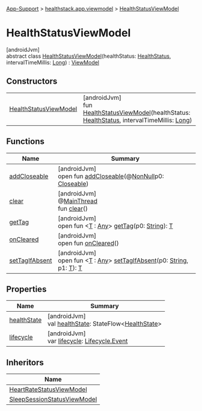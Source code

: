 
[App-Support](../../../index.html) > [healthstack.app.viewmodel](../index.html) > [HealthStatusViewModel](index.html)



# HealthStatusViewModel



[androidJvm]\
abstract class [HealthStatusViewModel](index.html)(healthStatus: [HealthStatus](../../healthstack.app.status/-health-status/index.html), intervalTimeMillis: [Long](https://kotlinlang.org/api/latest/jvm/stdlib/kotlin/-long/index.html)) : [ViewModel](https://developer.android.com/reference/kotlin/androidx/lifecycle/ViewModel.html)



## Constructors


| | |
|---|---|
| [HealthStatusViewModel](-health-status-view-model.html) | [androidJvm]<br>fun [HealthStatusViewModel](-health-status-view-model.html)(healthStatus: [HealthStatus](../../healthstack.app.status/-health-status/index.html), intervalTimeMillis: [Long](https://kotlinlang.org/api/latest/jvm/stdlib/kotlin/-long/index.html)) |


## Functions


| Name | Summary |
|---|---|
| [addCloseable](../-task-view-model/index.html#264516373%2FFunctions%2F-1544593023) | [androidJvm]<br>open fun [addCloseable](../-task-view-model/index.html#264516373%2FFunctions%2F-1544593023)(@[NonNull](https://developer.android.com/reference/kotlin/androidx/annotation/NonNull.html)p0: [Closeable](https://developer.android.com/reference/kotlin/java/io/Closeable.html)) |
| [clear](../-task-view-model/index.html#-1936886459%2FFunctions%2F-1544593023) | [androidJvm]<br>@[MainThread](https://developer.android.com/reference/kotlin/androidx/annotation/MainThread.html)<br>fun [clear](../-task-view-model/index.html#-1936886459%2FFunctions%2F-1544593023)() |
| [getTag](../-task-view-model/index.html#-215894976%2FFunctions%2F-1544593023) | [androidJvm]<br>open fun &lt;[T](../-task-view-model/index.html#-215894976%2FFunctions%2F-1544593023) : [Any](https://kotlinlang.org/api/latest/jvm/stdlib/kotlin/-any/index.html)&gt; [getTag](../-task-view-model/index.html#-215894976%2FFunctions%2F-1544593023)(p0: [String](https://kotlinlang.org/api/latest/jvm/stdlib/kotlin/-string/index.html)): [T](../-task-view-model/index.html#-215894976%2FFunctions%2F-1544593023) |
| [onCleared](../-task-view-model/index.html#-1930136507%2FFunctions%2F-1544593023) | [androidJvm]<br>open fun [onCleared](../-task-view-model/index.html#-1930136507%2FFunctions%2F-1544593023)() |
| [setTagIfAbsent](../-task-view-model/index.html#-1567230750%2FFunctions%2F-1544593023) | [androidJvm]<br>open fun &lt;[T](../-task-view-model/index.html#-1567230750%2FFunctions%2F-1544593023) : [Any](https://kotlinlang.org/api/latest/jvm/stdlib/kotlin/-any/index.html)&gt; [setTagIfAbsent](../-task-view-model/index.html#-1567230750%2FFunctions%2F-1544593023)(p0: [String](https://kotlinlang.org/api/latest/jvm/stdlib/kotlin/-string/index.html), p1: [T](../-task-view-model/index.html#-1567230750%2FFunctions%2F-1544593023)): [T](../-task-view-model/index.html#-1567230750%2FFunctions%2F-1544593023) |


## Properties


| Name | Summary |
|---|---|
| [healthState](health-state.html) | [androidJvm]<br>val [healthState](health-state.html): StateFlow&lt;[HealthState](../-health-state/index.html)&gt; |
| [lifecycle](lifecycle.html) | [androidJvm]<br>var [lifecycle](lifecycle.html): [Lifecycle.Event](https://developer.android.com/reference/kotlin/androidx/lifecycle/Lifecycle.Event.html) |


## Inheritors


| Name |
|---|
| [HeartRateStatusViewModel](../-heart-rate-status-view-model/index.html) |
| [SleepSessionStatusViewModel](../-sleep-session-status-view-model/index.html) |

